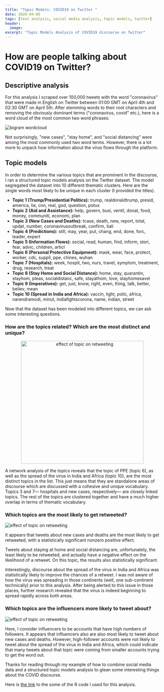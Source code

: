 ```yaml
---
title: "Topic Models: COVID19 on Twitter "
date: 2020-04-05
tags: [text analysis, social media analysis, topic models, twitter]
header:
  image:
excerpt: "Topic Models Analysis of COVID19 discourse on Twitter"
---
```


# How are people talking about COVID19 on Twitter?

## Descriptive analysis

For this analysis I scraped over 100,000 tweets with the word "coronavirus" that were made in English on Twitter between 01:00 GMT on April 4th and 02:30 GMT on April 5th.  After stemming words to their root characters and removing the obviously dominant terms ("coronavirus, covid" etc.), here is a word cloud of the most common two word phrases:

<img src="{{ site.url }}{{ site.baseurl }}/images/bigrams.png" alt="bigram wordcloud">

Not surprisingly, "new cases", "stay home", and "social distancing" were among the most commonly used two word terms. However, there is a lot more to unpack how information about the virus flows through the platform.

## Topic models

In order to determine the various topics that are prominent in the discourse, I ran a structured topic models analysis on the Twitter dataset. The model segregated the dataset into 10 different thematic clusters. Here are the single words most likely to be unique in each cluster (I provided the titles).

* **Topic 1 (Trump/Presidential Politics):** trump, realdonaldtrump, presid, america, lie, cnn, real, god, question, potus
* **Topic 2 (Aid and Assistance):** help, govern, busi, ventil, donat, food, money, communiti, economi, plan  
* **Topic 3 (New Cases and Deaths):** tcase, death, new, report, total, updat, number, coronavirusoutbreak, confirm, itali  
* **Topic 4 (Predictions):** still, may, year, put, chang, end, done, forc, leader, expert  
* **Topic 5 (Information Flows):** social, read, human, find, inform, stori, fear, advic, children, articl
* **Topic 6 (Personal Protective Equipment):** mask, wear, face, protect, worker, cdc, suppli, ppe, chines, wuhan
* **Topic 7 (Hospitals):** week, hospit, two, nurs, travel, symptom, treatment, drug, research, treat
* **Topic 8 (Stay Home and Social Distance):** home, stay, quarantin, stayhom, pleas, socialdistanc, safe, stayathom, love, stayhomesavel
* **Topic 9 (Imperatives):** get, just, know, right, even, thing, talk, better, believ, mean
* **Topic 10 (Spread in India and Africa):** vaccin, light, polic, africa, narendramodi, minut, indiafightscorona, name, indian, street

Now that the dataset has been modeled into different topics, we can ask some interesting questions.

### How are the topics related? Which are the most distinct and unique?

<p align="center">
  <img width="400" height="400" src="{{ site.url }}{{ site.baseurl }}/images/topicplot.png" alt="effect of topic on retweeting">
</p>

A network analysis of the topics reveals that the topic of PPE (topic 6), as well as the spread of the virus in India and Africa (topic 10), are the most distinct topics in the list. This just means that they are standalone areas of discourse which are discussed with a cohesive and unique vocabulary. Topics 3 and 7— hospitals and new cases, respectively— are closely linked topics. The rest of the topics are clustered together and have a much higher overlap in terms of thematic vocabulary.  

### Which topics are the most likely to get retweeted?

<img src="{{ site.url }}{{ site.baseurl }}/images/retweeteffect.png" alt="effect of topic on retweeting">

It appears that tweets about new cases and deaths are the most likely to get retweeted, with a statistically significant nonzero positive effect.

Tweets about staying at home and social distancing are, unfortunately, the least likely to be retweeted, and actually have a negative effect on the likelihood of a retweet. On this topic, the results also statistically significant.

Interestingly, discourse about the spread of the virus in India and Africa was statistically likely to improve the chances of a retweet. I was not aware of how the virus was spreading in those continents (well, one sub-continent technically) prior to this analysis. After being alerted to this issue in those places, further research revealed that the virus is indeed
beginning to spread rapidly across both areas.

### Which topics are the influencers more likely to tweet about?

<img src="{{ site.url }}{{ site.baseurl }}/images/influencers.png" alt="effect of topic on retweeting">

Here, I consider influencers to be accounts that have high numbers of followers. It appears that influencers also are also most likely to tweet about new cases and deaths. However, high-follower accounts were not likely to tweet about the spread of the virus in India and Africa, which could indicate that many tweets about that topic were coming from smaller accounts trying to get the word out.

Thanks for reading through my example of how to combine social media data and a structured topic models analysis to glean some interesting things about the COVID discourse.

Here is [the link](https://github.com/KevinEduardoKarl/text-analysis/blob/master/COVID%20Discourse%20on%20Twitter.R) to the some of the R code I used for this analysis.
